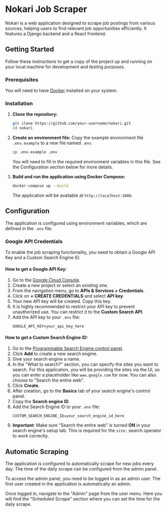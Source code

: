 # Nokari Job Scraper

Nokari is a web application designed to scrape job postings from various sources, helping users to find relevant job opportunities efficiently. It features a Django backend and a React frontend.

## Getting Started

Follow these instructions to get a copy of the project up and running on your local machine for development and testing purposes.

### Prerequisites

You will need to have [Docker](https://www.docker.com/get-started) installed on your system.

### Installation

1.  **Clone the repository:**
    ```sh
    git clone https://github.com/your-username/nokari.git
    cd nokari
    ```

2.  **Create an environment file:**
    Copy the example environment file `.env.example` to a new file named `.env`.
    ```sh
    cp .env.example .env
    ```
    You will need to fill in the required environment variables in this file. See the Configuration section below for more details.

3.  **Build and run the application using Docker Compose:**
    ```sh
    docker-compose up --build
    ```
    The application will be available at `http://localhost:3000`.

## Configuration

The application is configured using environment variables, which are defined in the `.env` file.

### Google API Credentials

To enable the job scraping functionality, you need to obtain a Google API Key and a Custom Search Engine ID.

#### How to get a Google API Key:

1.  Go to the [Google Cloud Console](https://console.cloud.google.com/).
2.  Create a new project or select an existing one.
3.  From the navigation menu, go to **APIs & Services > Credentials**.
4.  Click on **+ CREATE CREDENTIALS** and select **API key**.
5.  Your new API key will be created. Copy this key.
6.  It is highly recommended to restrict your API key to prevent unauthorized use. You can restrict it to the **Custom Search API**.
7.  Add the API key to your `.env` file:
    ```
    GOOGLE_API_KEY=your_api_key_here
    ```

#### How to get a Custom Search Engine ID:

1.  Go to the [Programmable Search Engine control panel](https://programmablesearchengine.google.com/controlpanel/all).
2.  Click **Add** to create a new search engine.
3.  Give your search engine a name.
4.  In the "What to search?" section, you can specify the sites you want to search. For this application, you will be providing the sites via the UI, so you can enter a placeholder like `www.google.com` for now. You can also choose to "Search the entire web".
5.  Click **Create**.
6.  After creation, go to the **Basics** tab of your search engine's control panel.
7.  Copy the **Search engine ID**.
8.  Add the Search Engine ID to your `.env` file:
    ```
    CUSTOM_SEARCH_ENGINE_ID=your_search_engine_id_here
    ```
9.  **Important**: Make sure "Search the entire web" is turned **ON** in your search engine's setup tab. This is required for the `site:` search operator to work correctly.

## Automatic Scraping

The application is configured to automatically scrape for new jobs every day. The time of the daily scrape can be configured from the admin panel.

To access the admin panel, you need to be logged in as an admin user. The first user created in the application is automatically an admin.

Once logged in, navigate to the "Admin" page from the user menu. Here you will find the "Scheduled Scrape" section where you can set the time for the daily scrape.